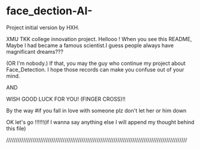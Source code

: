 # face_dection-AI-
Project initial version by HXH.

XMU TKK college innovation project.
Hellooo !
When you see this README,
Maybe I had became a famous scientist.I guess people always have magnificant dreams???

(OR I'm nobody.) 
If that, you may the guy who continue my project about Face_Detection.
I hope those records can make you confuse out of your mind.

AND

WISH GOOD LUCK FOR YOU!
(FINGER CROSS)!!

By the way #if you fall in love with someone plz don't let her or him down

OK let's go !!!!!!(if I wanna say anything else I will append my thought behind this file)

////////////////////////////////////////////////////////////////////////////////////////////////
